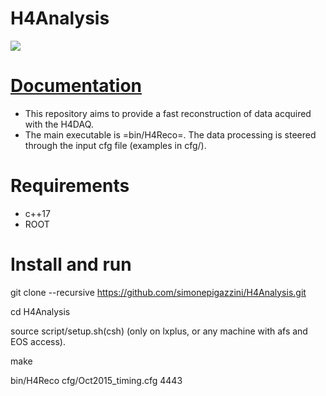 H4Analysis
==========
[<img src="https://gitlab.cern.ch/spigazzi/H4Analysis/badges/master/pipeline.svg">](https://gitlab.cern.ch/spigazzi/H4Analysis/-/pipelines/latest)

# [Documentation](https://h4analysis.web.cern.ch/)
  - This repository aims to provide a fast reconstruction of data
    acquired with the H4DAQ.
  - The main executable is =bin/H4Reco=. The data processing is 
    steered through the input cfg file (examples in cfg/).

# Requirements
  - c++17
  - ROOT

# Install and run
   git clone --recursive https://github.com/simonepigazzini/H4Analysis.git

   cd H4Analysis

   source script/setup.sh(csh) (only on lxplus, or any machine with afs and EOS access).

   make

   bin/H4Reco cfg/Oct2015_timing.cfg 4443
     
